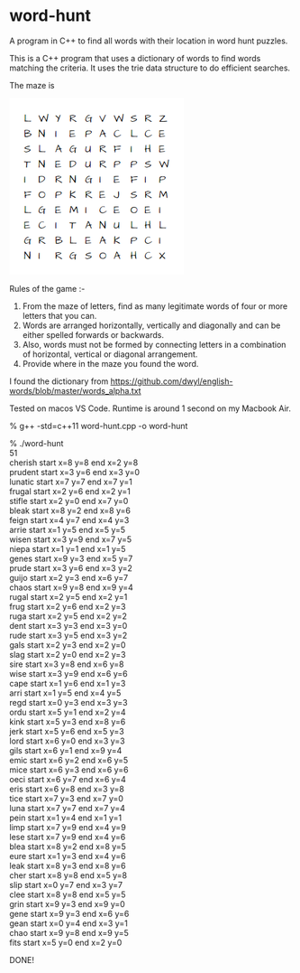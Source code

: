 # word-hunt
A program in C++ to find all words with their location in word hunt puzzles.

This is a C++ program that uses a dictionary of words to find words matching the criteria.
It uses the trie data structure to do efficient searches.

The maze is 

![Maze](maze.png)

Rules of the game :-

1) From the maze of letters, find as many legitimate words of four or more letters that you can.
2) Words are arranged horizontally, vertically and diagonally and can be either spelled forwards or backwards.
3) Also, words must not be formed by connecting letters in a combination of horizontal, vertical or diagonal arrangement.
4) Provide where in the maze you found the word.

I found the dictionary from https://github.com/dwyl/english-words/blob/master/words_alpha.txt

Tested on macos VS Code. Runtime is around 1 second on my Macbook Air.

% g++ -std=c++11 word-hunt.cpp -o word-hunt

% ./word-hunt  
51  
cherish start x=8 y=8 end x=2 y=8  
prudent start x=3 y=6 end x=3 y=0  
lunatic start x=7 y=7 end x=7 y=1  
frugal start x=2 y=6 end x=2 y=1  
stifle start x=2 y=0 end x=7 y=0  
bleak start x=8 y=2 end x=8 y=6  
feign start x=4 y=7 end x=4 y=3  
arrie start x=1 y=5 end x=5 y=5  
wisen start x=3 y=9 end x=7 y=5  
niepa start x=1 y=1 end x=1 y=5  
genes start x=9 y=3 end x=5 y=7  
prude start x=3 y=6 end x=3 y=2  
guijo start x=2 y=3 end x=6 y=7  
chaos start x=9 y=8 end x=9 y=4  
rugal start x=2 y=5 end x=2 y=1  
frug start x=2 y=6 end x=2 y=3  
ruga start x=2 y=5 end x=2 y=2  
dent start x=3 y=3 end x=3 y=0  
rude start x=3 y=5 end x=3 y=2  
gals start x=2 y=3 end x=2 y=0  
slag start x=2 y=0 end x=2 y=3  
sire start x=3 y=8 end x=6 y=8  
wise start x=3 y=9 end x=6 y=6  
cape start x=1 y=6 end x=1 y=3  
arri start x=1 y=5 end x=4 y=5  
regd start x=0 y=3 end x=3 y=3  
ordu start x=5 y=1 end x=2 y=4  
kink start x=5 y=3 end x=8 y=6  
jerk start x=5 y=6 end x=5 y=3  
lord start x=6 y=0 end x=3 y=3  
gils start x=6 y=1 end x=9 y=4  
emic start x=6 y=2 end x=6 y=5  
mice start x=6 y=3 end x=6 y=6  
oeci start x=6 y=7 end x=6 y=4  
eris start x=6 y=8 end x=3 y=8  
tice start x=7 y=3 end x=7 y=0  
luna start x=7 y=7 end x=7 y=4  
pein start x=1 y=4 end x=1 y=1  
limp start x=7 y=9 end x=4 y=9  
lese start x=7 y=9 end x=4 y=6  
blea start x=8 y=2 end x=8 y=5  
eure start x=1 y=3 end x=4 y=6  
leak start x=8 y=3 end x=8 y=6  
cher start x=8 y=8 end x=5 y=8  
slip start x=0 y=7 end x=3 y=7  
clee start x=8 y=8 end x=5 y=5  
grin start x=9 y=3 end x=9 y=0  
gene start x=9 y=3 end x=6 y=6  
gean start x=0 y=4 end x=3 y=1  
chao start x=9 y=8 end x=9 y=5  
fits start x=5 y=0 end x=2 y=0  

DONE!
